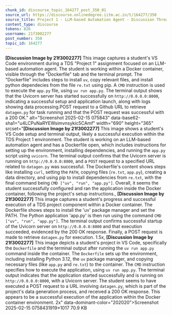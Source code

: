 ```yaml
---
chunk_id: discourse_topic_164277_post_350_01
source_url: https://discourse.onlinedegree.iitm.ac.in/t/164277/350
source_title: Project 1 - LLM-based Automation Agent - Discussion Thread [TDS Jan 2025]
content_type: discourse
tokens: 826
username: 21f3002277
post_number: 350
topic_id: 164277
---
```


**[Discussion Image by 21f3002277]** This image captures a student's VS Code environment during a TDS "Project 1" assignment focused on an LLM-based automation agent. The student is working within a Docker container, visible through the "Dockerfile" tab and the terminal prompt. The "Dockerfile" includes steps to install `uv`, copy relevant files, and install python dependecies from the file `re.txt` using pip. A `CMD` instruction is used to execute the `app.py` file, using `uv run app.py`. The terminal output shows that the Uvicorn server has started successfully on `http://0.0.0.0:8000`, indicating a successful setup and application launch, along with logs showing data processing.POST request to a Github URL to retrieve `datagen.py` for task running and that the POST request was successful with a 200 OK." alt="Screenshot 2025-02-15 075843" data-base62-sha1="u4LCPuNaRYEWsimvnsykic5CAmf" width="690" height="365" srcset="**[Discussion Image by 21f3002277]** This image shows a student's VS Code setup and terminal output, likely a successful execution within the TDS Project 1 environment. The student is working on an LLM-based automation agent and has a Dockerfile open, which includes instructions for setting up the environment, installing dependencies, and running the `app.py` script using `uvicorn`. The terminal output confirms that the Uvicorn server is running on `http://0.0.0.0:8000`, and a `POST` request to a specified URL related to `datagen.py` was successful. The Dockerfile's content shows steps like installing `curl`, setting the `PATH`, copying files (`re.txt`, `app.py`), creating a data directory, and using pip to install dependencies from `re.txt`, with the final command being `CMD ["uv", "run", "app.py"]`. Overall, it seems the student successfully configured and ran the application inside the Docker container, following the project's setup instructions., **[Discussion Image by 21f3002277]** This image captures a student's progress and successful execution of a TDS project component within a Docker container. The Dockerfile shows steps to install the 'uv' package manager and set the PATH. The Python application 'app.py' is then run using the command `CMD ["uv", "run", "app.py"]`. The terminal output confirms successful startup of the Uvicorn server on `http://0.0.0.0:8000` and that execution succeeded, evidenced by the 200 OK response. Finally, a POST request is made to retrieve `datagen.py` for execution. 1.5x, **[Discussion Image by 21f3002277]** This image depicts a student's project in VS Code, specifically the `Dockerfile` and the terminal output after running the `uv run app.py` command inside the container. The `Dockerfile` sets up the environment, including installing Python 3.12, the `uv` package manager, and copying necessary files (like `app.py` and `re.txt`) to the container. The `CMD` instruction specifies how to execute the application, using `uv run app.py`. The terminal output indicates that the application started successfully and is running on `http://0.0.0.0:8000`, with a Uvicorn server. The student seems to have executed a POST request to a URL involving `datagen.py`, which is part of the project's data generation process, and received a 200 OK response. This appears to be a successful execution of the application within the Docker container environment. 2x" data-dominant-color="202020">Screenshot 2025-02-15 0758431919×1017 70.9 KB
